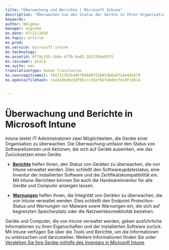 ```yaml
---
title: "Überwachung und Berichte | Microsoft Intune"
description: "Überwachen Sie den Status der Geräte in Ihrer Organisation, indem Sie Intune-Überwachung und -Berichte verwenden."
keywords: 
author: Nbigman
manager: angrobe
ms.date: 07/21/2016
ms.topic: article
ms.prod: 
ms.service: microsoft-intune
ms.technology: 
ms.assetid: 0f7dc155-cb8e-477b-ba02-2623194a9575
ms.reviewer: pbala
ms.suite: ems
translationtype: Human Translation
ms.sourcegitcommit: 79e7113b2b4d5f0d049f22b05db0a8f24e4de570
ms.openlocfilehash: c1a810bd8c6df05ccc35efbbfd4d9cfdc8fcd614


---
```


# Überwachung und Berichte in Microsoft Intune
Intune bietet IT-Administratoren zwei Möglichkeiten, die Geräte einer Organisation zu überwachen. Die Überwachung umfasst den Status von Softwarelizenzen und Aktionen, die sich auf Geräte auswirken, wie das Zurücksetzen eines Geräts.

-   **[Berichte](../deploy-use/understand-microsoft-intune-operations-by-using-reports.md)** helfen Ihnen, den Status von Geräten zu überwachen, die von Intune verwaltet werden. Dies schließt den Softwareupdatestatus, eine Inventur der installierten Software und die Zertifikatskompatibilität ein.
     Mit Intune-Berichten können Sie auch die Hardwareinventur für alle Geräte und Computer anzeigen lassen.

-   **[Warnungen](../deploy-use/get-notified-by-alerts.md)** helfen Ihnen, die Integrität von Geräten zu überwachen, die von Intune verwaltet werden. Dies schließt den Endpoint Protection-Status und Warnungen vor Malware sowie Warnungen ein, die sich auf begrenzten Speicherplatz oder die Netzwerkkonnektivität beziehen.

Geräte und Computer, die von Intune verwaltet werden, geben ausführliche Informationen zu ihren Eigenschaften und der installierten Software zurück. Mit Intune verfügen Sie über die Tools und Berichte, um die Informationen zu untersuchen und darzustellen. Weitere Informationen finden Sie unter [Verstehen Sie Ihre Geräte mithilfe des Inventars in Microsoft Intune](../deploy-use/understand-your-devices-with-inventory-in-microsoft-intune.md).



<!--HONumber=Aug16_HO3-->


